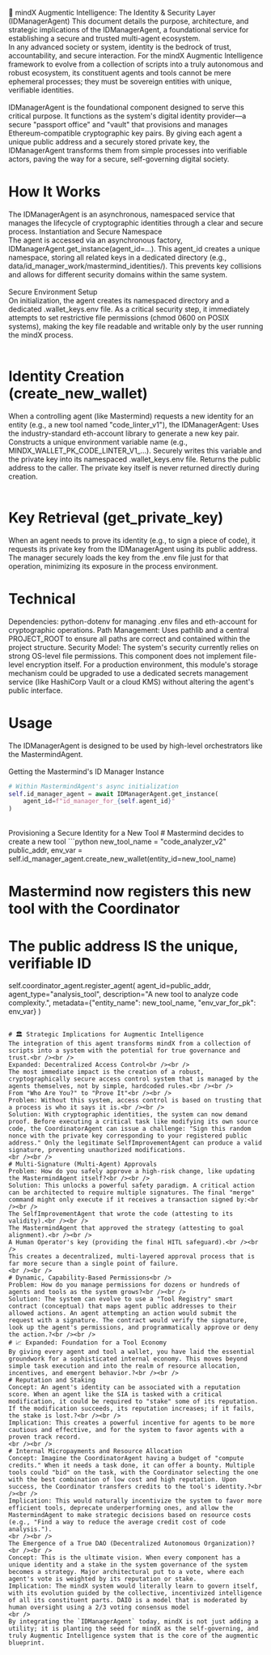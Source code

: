 🔐 mindX Augmentic Intelligence: The Identity & Security Layer (IDManagerAgent)
This document details the purpose, architecture, and strategic implications of the IDManagerAgent, a foundational service for establishing a secure and trusted multi-agent ecosystem.
<br />
In any advanced society or system, identity is the bedrock of trust, accountability, and secure interaction. For the mindX Augmentic Intelligence framework to evolve from a collection of scripts into a truly autonomous and robust ecosystem, its constituent agents and tools cannot be mere ephemeral processes; they must be sovereign entities with unique, verifiable identities.
<br /><br />
IDManagerAgent is the foundational component designed to serve this critical purpose. It functions as the system's digital identity provider—a secure "passport office" and "vault" that provisions and manages Ethereum-compatible cryptographic key pairs. By giving each agent a unique public address and a securely stored private key, the IDManagerAgent transforms them from simple processes into verifiable actors, paving the way for a secure, self-governing digital society.
# How It Works
The IDManagerAgent is an asynchronous, namespaced service that manages the lifecycle of cryptographic identities through a clear and secure process.
Instantiation and Secure Namespace<br />
The agent is accessed via an asynchronous factory, IDManagerAgent.get_instance(agent_id=...). This agent_id creates a unique namespace, storing all related keys in a dedicated directory (e.g., data/id_manager_work/mastermind_identities/). This prevents key collisions and allows for different security domains within the same system.
<br /><br />
Secure Environment Setup<br />
On initialization, the agent creates its namespaced directory and a dedicated .wallet_keys.env file. As a critical security step, it immediately attempts to set restrictive file permissions (chmod 0600 on POSIX systems), making the key file readable and writable only by the user running the mindX process.
<br /><br />
# Identity Creation (create_new_wallet)
When a controlling agent (like Mastermind) requests a new identity for an entity (e.g., a new tool named "code_linter_v1"), the IDManagerAgent:
Uses the industry-standard eth-account library to generate a new key pair.
Constructs a unique environment variable name (e.g., MINDX_WALLET_PK_CODE_LINTER_V1_...).
Securely writes this variable and the private key into its namespaced .wallet_keys.env file.
Returns the public address to the caller. The private key itself is never returned directly during creation.
<br /><br />
# Key Retrieval (get_private_key)
When an agent needs to prove its identity (e.g., to sign a piece of code), it requests its private key from the IDManagerAgent using its public address. The manager securely loads the key from the .env file just for that operation, minimizing its exposure in the process environment.
# Technical
Dependencies: python-dotenv for managing .env files and eth-account for cryptographic operations.
Path Management: Uses pathlib and a central PROJECT_ROOT to ensure all paths are correct and contained within the project structure.
Security Model: The system's security currently relies on strong OS-level file permissions. This component does not implement file-level encryption itself. For a production environment, this module's storage mechanism could be upgraded to use a dedicated secrets management service (like HashiCorp Vault or a cloud KMS) without altering the agent's public interface.
# Usage
The IDManagerAgent is designed to be used by high-level orchestrators like the MastermindAgent.<br /><br />
Getting the Mastermind's ID Manager Instance
```python
# Within MastermindAgent's async initialization
self.id_manager_agent = await IDManagerAgent.get_instance(
    agent_id=f"id_manager_for_{self.agent_id}"
)
```
<br />
Provisioning a Secure Identity for a New Tool
# Mastermind decides to create a new tool
```python
new_tool_name = "code_analyzer_v2"
public_addr, env_var = self.id_manager_agent.create_new_wallet(entity_id=new_tool_name)

# Mastermind now registers this new tool with the Coordinator
# The public address IS the unique, verifiable ID
self.coordinator_agent.register_agent(
    agent_id=public_addr,
    agent_type="analysis_tool",
    description="A new tool to analyze code complexity.",
    metadata={"entity_name": new_tool_name, "env_var_for_pk": env_var}
)
```

# 🏛️ Strategic Implications for Augmentic Intelligence
The integration of this agent transforms mindX from a collection of scripts into a system with the potential for true governance and trust.<br /><br />
Expanded: Decentralized Access Control<br /><br />
The most immediate impact is the creation of a robust, cryptographically secure access control system that is managed by the agents themselves, not by simple, hardcoded rules.<br /><br />
From "Who Are You?" to "Prove It"<br /><br />
Problem: Without this system, access control is based on trusting that a process is who it says it is.<br /><br />
Solution: With cryptographic identities, the system can now demand proof. Before executing a critical task like modifying its own source code, the CoordinatorAgent can issue a challenge: "Sign this random nonce with the private key corresponding to your registered public address." Only the legitimate SelfImprovementAgent can produce a valid signature, preventing unauthorized modifications.
<br /><br />
# Multi-Signature (Multi-Agent) Approvals
Problem: How do you safely approve a high-risk change, like updating the MastermindAgent itself?<br /><br />
Solution: This unlocks a powerful safety paradigm. A critical action can be architected to require multiple signatures. The final "merge" command might only execute if it receives a transaction signed by:<br /><br />
The SelfImprovementAgent that wrote the code (attesting to its validity).<br /><br />
The MastermindAgent that approved the strategy (attesting to goal alignment).<br /><br />
A Human Operator's key (providing the final HITL safeguard).<br /><br />
This creates a decentralized, multi-layered approval process that is far more secure than a single point of failure.
<br /><br />
# Dynamic, Capability-Based Permissions<br />
Problem: How do you manage permissions for dozens or hundreds of agents and tools as the system grows?<br /><br />
Solution: The system can evolve to use a "Tool Registry" smart contract (conceptual) that maps agent public addresses to their allowed actions. An agent attempting an action would submit the request with a signature. The contract would verify the signature, look up the agent's permissions, and programmatically approve or deny the action.?<br /><br />
# 📈 Expanded: Foundation for a Tool Economy
By giving every agent and tool a wallet, you have laid the essential groundwork for a sophisticated internal economy. This moves beyond simple task execution and into the realm of resource allocation, incentives, and emergent behavior.?<br /><br />
# Reputation and Staking
Concept: An agent's identity can be associated with a reputation score. When an agent like the SIA is tasked with a critical modification, it could be required to "stake" some of its reputation. If the modification succeeds, its reputation increases; if it fails, the stake is lost.?<br /><br />
Implication: This creates a powerful incentive for agents to be more cautious and effective, and for the system to favor agents with a proven track record.
<br /><br />
# Internal Micropayments and Resource Allocation
Concept: Imagine the CoordinatorAgent having a budget of "compute credits." When it needs a task done, it can offer a bounty. Multiple tools could "bid" on the task, with the Coordinator selecting the one with the best combination of low cost and high reputation. Upon success, the Coordinator transfers credits to the tool's identity.?<br /><br />
Implication: This would naturally incentivize the system to favor more efficient tools, deprecate underperforming ones, and allow the MastermindAgent to make strategic decisions based on resource costs (e.g., "Find a way to reduce the average credit cost of code analysis.").
<br /><br />
The Emergence of a True DAO (Decentralized Autonomous Organization)?<br /><br />
Concept: This is the ultimate vision. When every component has a unique identity and a stake in the system governance of the system becomes a strategy. Major architectural put to a vote, where each agent's vote is weighted by its reputation or stake.
Implication: The mindX system would literally learn to govern itself, with its evolution guided by the collective, incentivized intelligence of all its constituent parts. DAIO is a model that is moderated by human oversight using a 2/3 voting consensus model
<br />
By integrating the `IDManagerAgent` today, mindX is not just adding a utility; it is planting the seed for mindX as the self-governing, and truly Augmentic Intelligence system that is the core of the augmentic blueprint.
